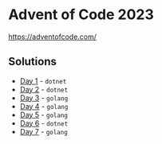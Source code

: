 # Advent of Code 2023

https://adventofcode.com/

## Solutions

- [Day 1](./days/01) - `dotnet`
- [Day 2](./days/02) - `dotnet`
- [Day 3](./days/03) - `golang`
- [Day 4](./days/04) - `golang`
- [Day 5](./days/05) - `golang`
- [Day 6](./days/06) - `dotnet`
- [Day 7](./days/07) - `golang`
